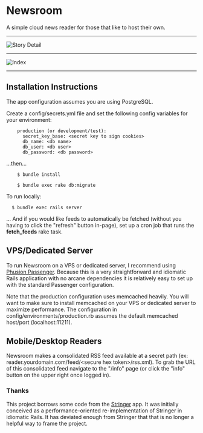 # Newsroom

A simple cloud news reader for those that like to host their own.

* * *
![Story Detail](http://i.imgur.com/PDpubTf.png)
* * *
![Index](http://i.imgur.com/MR6IRzK.png)
* * *

## Installation Instructions

The app configuration assumes you are using PostgreSQL.

Create a config/secrets.yml file and set the following config variables for your environment:

```
    production (or development/test):
      secret_key_base: <secret key to sign cookies>
      db_name: <db name>
      db_user: <db user>
      db_password: <db password>
```


...then...


```
    $ bundle install

    $ bundle exec rake db:migrate
```

To run locally:


```
  $ bundle exec rails server
```

... And if you would like feeds to automatically be fetched (without you having to click the "refresh" button in-page), set up a cron job that runs the **fetch_feeds** rake task.

## VPS/Dedicated Server

To run Newsroom on a VPS or dedicated server, I recommend using [Phusion Passenger](https://www.phusionpassenger.com/). Because this is a very straightforward and idiomatic Rails application with no arcane dependencies it is relatively easy to set up with the standard Passenger configuration.

Note that the production configuration uses memcached heavily. You will want to make sure to install memcached on your VPS or dedicated server to maximize performance. The configuration in config/environments/production.rb assumes the default memcached host/port (localhost:11211).

## Mobile/Desktop Readers

Newsroom makes a consolidated RSS feed available at a secret path (ex: reader.yourdomain.com/feed/\<secure hex token\>/rss.xml). To grab the URL of this consolidated feed navigate to the "/info" page (or click the "info" button on the upper right once logged in).

### Thanks
This project borrows some code from the [Stringer](https://github.com/swanson/stringer) app. It was initially conceived as a performance-oriented re-implementation of Stringer in idiomatic Rails. It has deviated enough from Stringer that that is no longer a helpful way to frame the project.